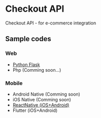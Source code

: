 # Checkout API
Checkout API - for e-commerce integration

## Sample codes
### Web
* [Python Flask](https://github.com/ubill24/checkout-api/tree/master/examples/web/flask)
* Php (Comming soon...)
### Mobile
* Android Native (Comming soon)
* iOS Native (Comming soon)
* [ReactNative (iOS+Android)](https://github.com/ubill24/checkout-api/tree/master/examples/mobile/react)
* Flutter (iOS+Android)
